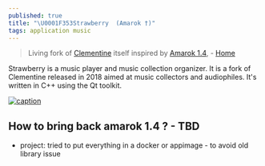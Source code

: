 ```yaml
---
published: true
title: "\U0001F353Strawberry  (Amarok †)"
tags: application music
---
```

> Living fork of [Clementine](https://www.clementine-player.org/) itself inspired by [Amarok 1.4](https://amarok.kde.org/), - [Home](https://github.com/strawberrymusicplayer/strawberry#strawberry-strawberry-music-player-)

Strawberry is a music player and music collection organizer. It is a fork of Clementine released in 2018 aimed at music collectors and audiophiles. It's written in C++ using the Qt toolkit.

[![caption](https://raw.githubusercontent.com/strawberrymusicplayer/strawberry/master/data/screenshot/screenshot.png)](https://github.com/strawberrymusicplayer/strawberry#strawberry-strawberry-music-player-)


## How to bring back amarok 1.4 ? - TBD

- project: tried to put everything in a docker or appimage - to avoid old library issue

